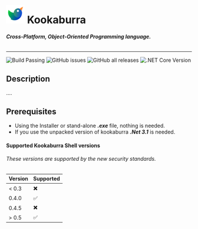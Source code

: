 ![Logo](https://raw.githubusercontent.com/AZProductions/Kookaburra/main/.github/icons/bitmap50x50.png) Kookaburra
=======
###### ***Cross-Platform, Object-Oriented Programming language.***
----
![Build Passing](https://img.shields.io/badge/Build-Passing-green)
![GitHub issues](https://img.shields.io/github/issues/azproductions/kookaburra)
![GitHub all releases](https://img.shields.io/github/downloads/azproductions/kookaburra/total)
![.NET Core Version](https://img.shields.io/badge/.NET%20Core-3.1-yellow)

## Description
....

## Prerequisites
- Using the Installer or stand-alone ***.exe*** file, nothing is needed. 
- If you use the unpacked version of kookaburra ***.Net 3.1*** is needed.
#### Supported Kookaburra Shell versions
###### These versions are supported by the new security standards.
| Version | Supported          |
| ------- | ------------------ |
| < 0.3   | ✖️                 |
| 0.4.0   | ✅                 |
| 0.4.5   | ✖️                 |
| > 0.5   | ✅                 |
